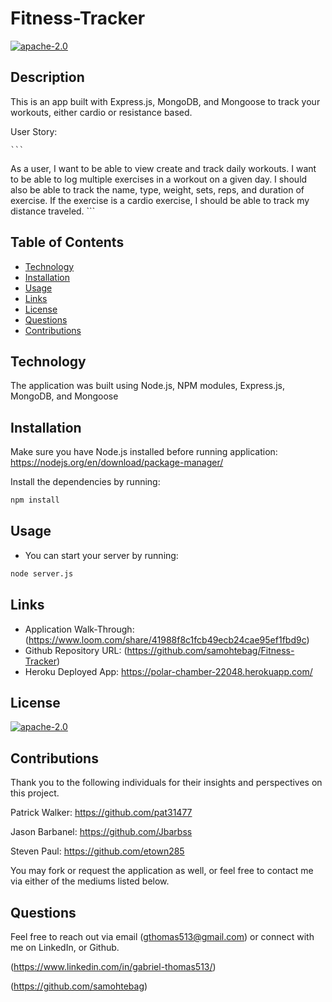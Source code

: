 # Fitness-Tracker

[![apache-2.0](https://img.shields.io/badge/license-apache--2.0-green?style=plastic)](https://www.apache.org/licenses/LICENSE-2.0)

## Description

This is an app built with Express.js, MongoDB, and Mongoose to track your workouts, either cardio or resistance based.

User Story:

    ```
As a user, I want to be able to view create and track daily workouts. I want to be able to log multiple exercises in a workout on a given day. I should also be able to track the name, type, weight, sets, reps, and duration of exercise. If the exercise is a cardio exercise, I should be able to track my distance traveled.
    ```


## Table of Contents
  * [Technology](#technology)
  * [Installation](#installation)
  * [Usage](#usage)
  * [Links](#links)
  * [License](#license)
  * [Questions](#questions)
  * [Contributions](#contributions)


<a name="#technology"></a>

## Technology

The application was built using Node.js, NPM modules, Express.js, MongoDB, and Mongoose


<a name="#installation"></a>

## Installation

Make sure you have Node.js installed before running application: https://nodejs.org/en/download/package-manager/

Install the dependencies by running:

```bash
npm install
```


<a name="#usage"></a>

## Usage

* You can start your server by running:
```bash
node server.js
```


<a name="#links"></a>

## Links
 
  * Application Walk-Through: (https://www.loom.com/share/41988f8c1fcb49ecb24cae95ef1fbd9c)
  * Github Repository URL: (https://github.com/samohtebag/Fitness-Tracker)
  * Heroku Deployed App: https://polar-chamber-22048.herokuapp.com/
  

<a name="#license"></a>

## License

  [![apache-2.0](https://img.shields.io/badge/license-apache--2.0-green?style=plastic)](https://www.apache.org/licenses/LICENSE-2.0)

  

<a name="#contributions"></a>

## Contributions

Thank you to the following individuals for their insights and perspectives on this project.

Patrick Walker: https://github.com/pat31477

Jason Barbanel: https://github.com/Jbarbss

Steven Paul: https://github.com/etown285

You may fork or request the application as well, or feel free to contact me via either of the mediums listed below.

<a name="#questions"></a>

## Questions

Feel free to reach out via email (gthomas513@gmail.com) or connect with me on LinkedIn, or Github. 

(https://www.linkedin.com/in/gabriel-thomas513/)

(https://github.com/samohtebag)